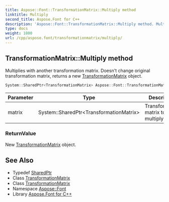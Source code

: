 ```yaml
---
title: Aspose::Font::TransformationMatrix::Multiply method
linktitle: Multiply
second_title: Aspose.Font for C++
description: 'Aspose::Font::TransformationMatrix::Multiply method. Multiplies with another transformation matrix. Doesn''t change original transformation matrix, returns a new TransformationMatrix object in C++.'
type: docs
weight: 1800
url: /cpp/aspose.font/transformationmatrix/multiply/
---
```

## TransformationMatrix::Multiply method


Multiplies with another transformation matrix. Doesn't change original transformation matrix, returns a new [TransformationMatrix](../) object.

```cpp
System::SharedPtr<TransformationMatrix> Aspose::Font::TransformationMatrix::Multiply(System::SharedPtr<TransformationMatrix> matrix)
```


| Parameter | Type | Description |
| --- | --- | --- |
| matrix | System::SharedPtr\<TransformationMatrix\> | Transformation matrix to multiply with. |

### ReturnValue

New [TransformationMatrix](../) object.

## See Also

* Typedef [SharedPtr](../../../system/sharedptr/)
* Class [TransformationMatrix](../)
* Class [TransformationMatrix](../)
* Namespace [Aspose::Font](../../)
* Library [Aspose.Font for C++](../../../)
